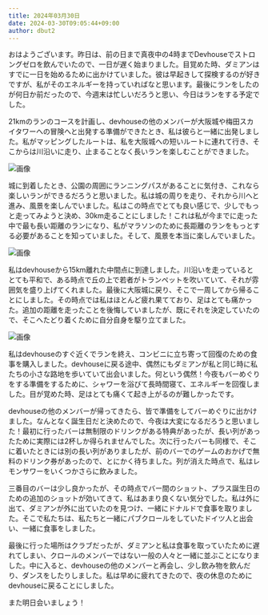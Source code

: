 ```yaml
---
title: 2024年03月30日
date: 2024-03-30T09:05:44+09:00
author: dbut2
---
```

おはようございます。昨日は、前の日まで真夜中の4時までDevhouseでストロングゼロを飲んでいたので、一日が遅く始まりました。目覚めた時、ダミアンはすでに一日を始めるために出かけていました。彼は早起きして探検するのが好きですが、私がそのエネルギーを持っていればなと思います。最後にランをしたのが何日か前だったので、今週末は忙しいだろうと思い、今日はランをする予定でした。

21kmのランのコースを計画し、devhouseの他のメンバーが大阪城や梅田スカイタワーへの冒険へと出発する準備ができたとき、私は彼らと一緒に出発しました。私がマッピングしたルートは、私を大阪城への短いルートに連れて行き、そこからは川沿いに走り、止まることなく長いランを楽しむことができました。

![画像](https://github.com/devhou-se/www-jp/assets/61171623/26d7b5b6-9564-4628-b92a-668dcd281226)

城に到着したとき、公園の周囲にランニングパスがあることに気付き、これなら楽しいランができるだろうと思いました。私は城の周りを走り、それから川へと進み、風景を楽しんでいました。私はこの時点でとても良い感じで、少しでもっと走ってみようと決め、30km走ることにしました！これは私が今までに走った中で最も長い距離のランになり、私がマラソンのために長距離のランをもっとする必要があることを知っていました。そして、風景を本当に楽しんでいました。

![画像](https://github.com/devhou-se/www-jp/assets/61171623/51d0ce90-386a-41a2-a628-0c23883ae99f)

私はdevhouseから15km離れた中間点に到達しました。川沿いを走っているととても平和で、ある時点で丘の上で若者がトランペットを吹いていて、それが雰囲気を盛り上げてくれました。最後に大阪城に戻り、そこで一周してから帰ることにしました。その時点では私はほとんど疲れ果てており、足はとても痛かった。追加の距離を走ったことを後悔していましたが、既にそれを決定していたので、そこへたどり着くために自分自身を駆り立てました。

![画像](https://github.com/devhou-se/www-jp/assets/61171623/3bbd0efc-6d1e-4de1-87b6-a6651de6777c)

私はdevhouseのすぐ近くでランを終え、コンビニに立ち寄って回復のための食事を購入しました。devhouseに戻る途中、偶然にもダミアンが私と同じ時に私たちの小さな路地を歩いていて出会いました。何という偶然！今夜もバーめぐりをする準備をするために、シャワーを浴びて長時間寝て、エネルギーを回復しました。目が覚めた時、足はとても痛くて起き上がるのが難しかったです。

devhouseの他のメンバーが帰ってきたら、皆で準備をしてバーめぐりに出かけました。なんとなく誕生日だと決めたので、今夜は大変になるだろうと思いました！最初に行ったバーは無制限のドリンクがある特典があったが、長い列があったために実際には2杯しか得られませんでした。次に行ったバーも同様で、そこに着いたときには別の長い列がありましたが、前のバーでのゲームのおかげで無料のドリンク券があったので、とにかく待ちました。列が消えた時点で、私はレモンサワーをいくつかさらに飲みました。

三番目のバーは少し良かったが、その時点でバー間のショット、プラス誕生日のための追加のショットが効いてきて、私はあまり良くない気分でした。私は外に出て、ダミアンが外に出ていたのを見つけ、一緒にドナルドで食事を取りました。そこで私たちは、私たちと一緒にパブクロールをしていたドイツ人と出会い、一緒に食事をしました。

最後に行った場所はクラブだったが、ダミアンと私は食事を取っていたために遅れてしまい、クロールのメンバーではない一般の人々と一緒に並ぶことになりました。中に入ると、devhouseの他のメンバーと再会し、少し飲み物を飲んだり、ダンスをしたりしました。私は早めに疲れてきたので、夜の休息のためにdevhouseに戻ることにしました。

また明日会いましょう！